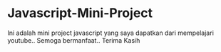 # Javascript-Mini-Project

Ini adalah mini project javascript yang saya dapatkan dari mempelajari youtube.. 
Semoga bermanfaat.. Terima Kasih

